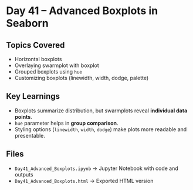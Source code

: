 # Day 41 – Advanced Boxplots in Seaborn

##  Topics Covered 
- Horizontal boxplots
- Overlaying swarmplot with boxplot 
- Grouped boxplots using `hue`
- Customizing boxplots (linewidth, width, dodge, palette)

##  Key Learnings
- Boxplots summarize distribution, but swarmplots reveal **individual data points**.
- `hue` parameter helps in **group comparison**.
- Styling options (`linewidth`, `width`, `dodge`) make plots more readable and presentable.

##  Files
- `Day41_Advanced_Boxplots.ipynb` → Jupyter Notebook with code and outputs  
- `Day41_Advanced_Boxplots.html` → Exported HTML version  

